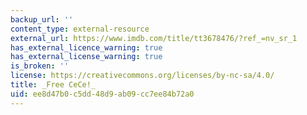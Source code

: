 ```yaml
---
backup_url: ''
content_type: external-resource
external_url: https://www.imdb.com/title/tt3678476/?ref_=nv_sr_1
has_external_licence_warning: true
has_external_license_warning: true
is_broken: ''
license: https://creativecommons.org/licenses/by-nc-sa/4.0/
title: _Free CeCe!_
uid: ee8d47b0-c5dd-48d9-ab09-cc7ee84b72a0
---
```

